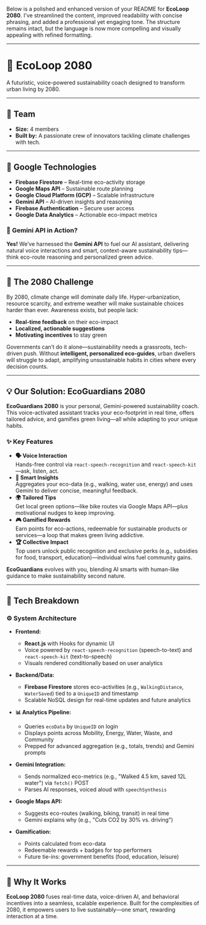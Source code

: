 Below is a polished and enhanced version of your README for **EcoLoop 2080**. I've streamlined the content, improved readability with concise phrasing, and added a professional yet engaging tone. The structure remains intact, but the language is now more compelling and visually appealing with refined formatting.

---

# 🌱 **EcoLoop 2080**

A futuristic, voice-powered sustainability coach designed to transform urban living by 2080.

---

## 👥 **Team**
- **Size:** 4 members  
- **Built by:** A passionate crew of innovators tackling climate challenges with tech.

---

## 🔧 **Google Technologies**
- **Firebase Firestore** – Real-time eco-activity storage  
- **Google Maps API** – Sustainable route planning  
- **Google Cloud Platform (GCP)** – Scalable infrastructure  
- **Gemini API** – AI-driven insights and reasoning  
- **Firebase Authentication** – Secure user access  
- **Google Data Analytics** – Actionable eco-impact metrics  

### 🤖 **Gemini API in Action?**  
**Yes!** We’ve harnessed the **Gemini API** to fuel our AI assistant, delivering natural voice interactions and smart, context-aware sustainability tips—think eco-route reasoning and personalized green advice.

---

## 🚨 **The 2080 Challenge**

By 2080, climate change will dominate daily life. Hyper-urbanization, resource scarcity, and extreme weather will make sustainable choices harder than ever. Awareness exists, but people lack:  
- **Real-time feedback** on their eco-impact  
- **Localized, actionable suggestions**  
- **Motivating incentives** to stay green  

Governments can’t do it alone—sustainability needs a grassroots, tech-driven push. Without **intelligent, personalized eco-guides**, urban dwellers will struggle to adapt, amplifying unsustainable habits in cities where every decision counts.

---

## 💡 **Our Solution: EcoGuardians 2080**

**EcoGuardians 2080** is your personal, Gemini-powered sustainability coach. This voice-activated assistant tracks your eco-footprint in real time, offers tailored advice, and gamifies green living—all while adapting to your unique habits.

### ✨ **Key Features**
- **🗣️ Voice Interaction**  
  Hands-free control via `react-speech-recognition` and `react-speech-kit`—ask, listen, act.  
- **🧠 Smart Insights**  
  Aggregates your eco-data (e.g., walking, water use, energy) and uses Gemini to deliver concise, meaningful feedback.  
- **🌍 Tailored Tips**  
  Get local green options—like bike routes via Google Maps API—plus motivational nudges to keep improving.  
- **🎮 Gamified Rewards**  
  Earn points for eco-actions, redeemable for sustainable products or services—a loop that makes green living addictive.  
- **🏆 Collective Impact**  
  Top users unlock public recognition and exclusive perks (e.g., subsidies for food, transport, education)—individual wins fuel community gains.

**EcoGuardians** evolves with you, blending AI smarts with human-like guidance to make sustainability second nature.

---

## 🧠 **Tech Breakdown**

### ⚙️ **System Architecture**
- **Frontend:**  
  - **React.js** with Hooks for dynamic UI  
  - Voice powered by `react-speech-recognition` (speech-to-text) and `react-speech-kit` (text-to-speech)  
  - Visuals rendered conditionally based on user analytics  

- **Backend/Data:**  
  - **Firebase Firestore** stores eco-activities (e.g., `WalkingDistance`, `WaterSaved`) tied to a `UniqueID` and timestamp  
  - Scalable NoSQL design for real-time updates and future analytics  

- **📊 Analytics Pipeline:**  
  - Queries `ecoData` by `UniqueID` on login  
  - Displays points across Mobility, Energy, Water, Waste, and Community  
  - Prepped for advanced aggregation (e.g., totals, trends) and Gemini prompts  

- **Gemini Integration:**  
  - Sends normalized eco-metrics (e.g., "Walked 4.5 km, saved 12L water") via `fetch()` POST  
  - Parses AI responses, voiced aloud with `speechSynthesis`  

- **Google Maps API:**  
  - Suggests eco-routes (walking, biking, transit) in real time  
  - Gemini explains why (e.g., "Cuts CO2 by 30% vs. driving")  

- **Gamification:**  
  - Points calculated from eco-data  
  - Redeemable rewards + badges for top performers  
  - Future tie-ins: government benefits (food, education, leisure)  

---

## 🌟 **Why It Works**

**EcoLoop 2080** fuses real-time data, voice-driven AI, and behavioral incentives into a seamless, scalable experience. Built for the complexities of 2080, it empowers users to live sustainably—one smart, rewarding interaction at a time.
